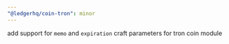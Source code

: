 ```yaml
---
"@ledgerhq/coin-tron": minor
---
```


add support for `memo` and `expiration` craft parameters for tron coin module
